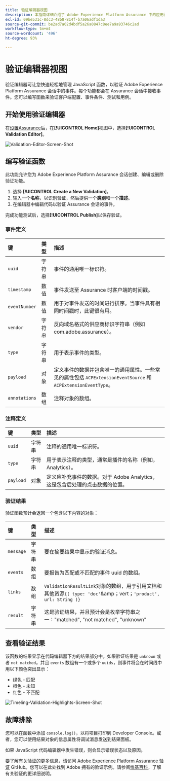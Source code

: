 ```yaml
---
title: 验证编辑器视图
description: 本指南详细介绍了 Adobe Experience Platform Assurance 中的应用验证编辑器视图的信息。
exl-id: 09be531c-8dc3-48b8-814f-b7a06adf1da3
source-git-commit: be2ad7a02d4bdf5a26a0847c8ee7a9a93746c2ad
workflow-type: tm+mt
source-wordcount: '496'
ht-degree: 93%

---
```


# 验证编辑器视图

验证编辑器可让您快速轻松地管理 JavaScript 函数，以验证 Adobe Experience Platform Assurance 会话中的事件。每个功能都会在 Assurance 会话中接收事件。您可以编写函数来验证客户端配置、事件条件、测试和用例。

## 开始使用验证编辑器

在[设置Assurance](../tutorials/implement-assurance.md)后，在&#x200B;**[!UICONTROL Home]**&#x200B;视图中，选择&#x200B;**[!UICONTROL Validation Editor]**。

![Validation-Editor-Screen-Shot](https://user-images.githubusercontent.com/6597105/198680074-f548a646-6f2f-4a65-82fd-0f1687d869bf.png)

## 编写验证函数

此功能允许您为 Adobe Experience Platform Assurance 会话创建、编辑或删除验证功能。

1. 选择 **[!UICONTROL Create a New Validation]**。
2. 输入一个&#x200B;**名称**，以识别验证，然后提供一个&#x200B;**类别**&#x200B;和一个&#x200B;**描述**。
3. 在编辑器中编辑代码以验证 Assurance 会话的事件。

完成功能测试后，选择&#x200B;**[!UICONTROL Publish]**&#x200B;以保存验证。

### 事件定义

| 键 | 类型 | 描述 |
| :--- | :--- | :--- |
| `uuid` | 字符串 | 事件的通用唯一标识符。 |
| `timestamp` | 数值 | 事件发送至 Assurance 时客户端的时间戳。 |
| `eventNumber` | 数值 | 用于对事件发送的时间进行排序。当事件具有相同时间戳时，此键很有用。 |
| `vendor` | 字符串 | 反向域名格式的供应商标识字符串（例如 com.adobe.assurance）。 |
| `type` | 字符串 | 用于表示事件的类型。 |
| `payload` | 对象 | 定义事件的数据并包含唯一的通用属性。一些常见的属性包括 `ACPExtensionEventSource` 和 `ACPExtensionEventType`。 |
| `annotations` | 数组 | 注释对象的数组。 |

### 注释定义

| 键 | 类型 | 描述 |
| :--- | :--- | :--- |
| `uuid` | 字符串 | 注释的通用唯一标识符。 |
| `type` | 字符串 | 用于表示注释的类型，通常是插件的名称（例如，Analytics）。 |
| `payload` | 对象 | 定义应补充事件的数据。对于 Adobe Analytics，这是包含后处理的点击数据的位置。 |

### 验证结果

验证函数预计会返回一个包含以下内容的对象：

| 键 | 类型 | 描述 |
| :--- | :--- | :--- |
| `message` | 字符串 | 要在摘要结果中显示的验证消息。 |
| `events` | 数组 | 要报告为匹配或不匹配的事件 uuid 的数组。 |
| `links` | 数组 | `ValidationResultLink`对象的数组，用于引用文档和其他资源`{( type: 'doc'`&amp;amp；vert；`'product', url: String )}` |
| `result` | 字符串 | 这是验证结果，并且预计会是枚举字符串之一：&quot;matched&quot;, &quot;not matched&quot;, &quot;unknown&quot; |

## 查看验证结果

该函数的结果显示在代码编辑器下方的结果部分中。如果验证结果是 `unknown` 或者 `not matched`，并且 `events` 数组有一个或多个 `uuids`，则事件将会在时间线中用以下颜色突出显示：

* 绿色 - 匹配
* 橙色 - 未知
* 红色 - 不匹配

![Timeling-Validation-Highlights-Screen-Shot](https://user-images.githubusercontent.com/6597105/198681412-93d10a5a-3212-4e85-850a-aeaf5caf0521.png)

## 故障排除

您可以在函数中添加 `console.log()`，以将项目打印到 Developer Console。或者，您可以使用结果对象的信息属性将调试消息发送到结果面板。

如果 JavaScript 代码编辑器中发生错误，则会显示错误状态以及原因。

要了解有关验证的更多信息，请访问 [Adobe Experience Platform Assurance 验证](https://github.com/adobe/griffon-validation-plugins) GitHub。您可以在此处找到 Adobe 拥有的验证示例。请参阅[维基百科](https://github.com/adobe/griffon-validation-plugins/wiki)，了解有关验证的更详细说明。
